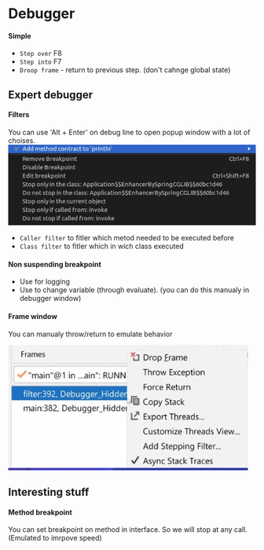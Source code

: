 # Debugger

#### Simple 

- `Step over` F8
- `Step into` F7
- `Droop frame` - return to previous step. (don't cahnge global state) 

## Expert debugger 

#### Filters
You can use 'Alt + Enter' on debug line to open popup window with a lot of choises.  
![frame-window](https://github.com/DGarbar/intelij-idea/blob/main/quick-debug-actions.jpg)

- `Caller filter` to fitler which metod needed to be executed before
- `Class filter` to fitler which in wich class executed

#### Non suspending breakpoint

- Use for logging
- Use to change variable (through evaluate). (you can do this manualy in debugger window)


#### Frame window

You can manualy throw/return to emulate behavior

![frame-window](https://github.com/DGarbar/intelij-idea/blob/main/frame-window.jpg)

## Interesting stuff

#### Method breakpoint

You can set breakpoint on method in interface. So we will stop at any call. (Emulated to imrpove speed)
